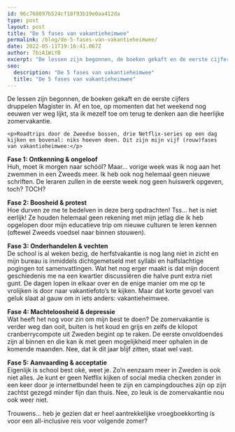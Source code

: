 ```yaml
---
id: 96c768097b524cf18f93b19e0aa412da
type: post
layout: post
title: "De 5 fases van vakantieheimwee"
permalink: /blog/de-5-fases-van-vakantieheimwee/
date: 2022-05-11T19:16:41.067Z
author: 7biA1WiYB
excerpt: "De lessen zijn begonnen, de boeken gekaft en de eerste cijfers druppelen Magister in. Af en toe, op momenten dat het weekend nog eeuwen ver weg lijkt, sta ik mezelf toe om terug te denken aan die heerlijke zomervakantie.  "
seo:
  description: "De 5 fases van vakantieheimwee"
  title: "De 5 fases van vakantieheimwee"
---
```

De lessen zijn begonnen, de boeken gekaft en de eerste cijfers druppelen Magister in. Af en toe, op momenten dat het weekend nog eeuwen ver weg lijkt, sta ik mezelf toe om terug te denken aan die heerlijke zomervakantie.  

    <p>Roadtrips door de Zweedse bossen, drie Netflix-series op een dag kijken en bovenal: niks hoeven doen. Dit zijn mijn vijf (rouw)fases van vakantieheimwee:</p>
<p><strong>Fase 1: Ontkenning &amp; ongeloof</strong><br>Huh, moet ik morgen naar schóól? Maar… vorige week was ik nog aan het zwemmen in een Zweeds meer. Ik heb ook nog helemaal geen nieuwe schriften. De leraren zullen in de eerste week nog geen huiswerk opgeven, toch? TOCH?</p>
<p><strong>Fase 2: Boosheid &amp; protest</strong><br>Hoe durven ze me te bedelven in deze berg opdrachten! Tss… het is niet eerlijk! Ze houden helemaal geen rekening met mijn jetlag die ik heb opgelopen door mijn educatieve trip om nieuwe culturen te leren kennen (oftewel Zweeds voedsel naar binnen stouwen).</p>
<p><strong>Fase 3: Onderhandelen &amp; vechten</strong><br>De school is al weken bezig, de herfstvakantie is nog lang niet in zicht en mijn bureau is inmiddels dichtgemetseld met syllabi en halfslachtige pogingen tot samenvattingen. Wat het nog erger maakt is dat mijn docent geschiedenis me na een kwartier discussiëren die halve punt extra niet gunt. De dagen lopen in elkaar over en de enige manier om me op te vrolijken is door naar vakantiefoto’s te kijken. Maar dat korte gevoel van geluk slaat al gauw om in iets anders: vakantieheimwee.</p>
<p><strong>Fase 4: Machteloosheid &amp; depressie</strong><br>Wat heeft het nog voor zin om mijn best te doen? De zomervakantie is verder weg dan ooit, buiten is het koud en grijs en zelfs de kilopot cranberrycompote uit Zweden begint op te raken. De eerste onvoldoendes zijn al binnen en die kan ik met geen mogelijkheid meer ophalen in de komende maanden. Nee, dat ik dit jaar blijf zitten, staat wel vast.</p>
<p><strong>Fase 5: Aanvaarding &amp; acceptatie</strong><br>Eigenlijk is school best oké, weet je. Zo’n eenzaam meer in Zweden is ook niet alles. Je kunt er geen Netflix kijken of social media checken zonder in een keer door je internetbundel heen te zijn en campingdouches zijn op zijn zachtst gezegd minder fijn dan thuis. Nee, zo leuk is de zomervakantie nou ook weer niet.</p>
<p>Trouwens… heb je gezien dat er heel aantrekkelijke vroegboekkorting is voor een all-inclusive reis voor volgende zomer?</p>  
